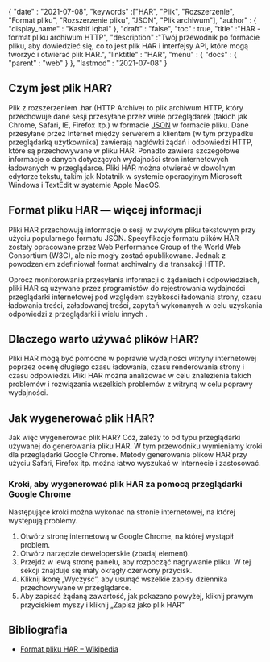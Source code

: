 {
  "date" : "2021-07-08",
  "keywords" :["HAR", "Plik", "Rozszerzenie", "Format pliku", "Rozszerzenie pliku", "JSON", "Plik archiwum"],
  "author" : {
    "display_name" : "Kashif Iqbal"
},
  "draft" : "false",
  "toc" : true,
  "title" :"HAR - format pliku archiwum HTTP",
  "description" :"Twój przewodnik po formacie pliku, aby dowiedzieć się, co to jest plik HAR i interfejsy API, które mogą tworzyć i otwierać plik HAR.",
  "linktitle" : "HAR",
  "menu" : {
    "docs" : {
      "parent" : "web"
}
},
  "lastmod" : "2021-07-08"
}

## Czym jest plik HAR?

Plik z rozszerzeniem .har (HTTP Archive) to plik archiwum HTTP, który przechowuje dane sesji przesyłane przez wiele przeglądarek (takich jak Chrome, Safari, IE, Firefox itp.) w formacie [JSON](/pl/web/json/) w formacie pliku. Dane przesyłane przez Internet między serwerem a klientem (w tym przypadku przeglądarką użytkownika) zawierają nagłówki żądań i odpowiedzi HTTP, które są przechowywane w pliku HAR. Ponadto zawiera szczegółowe informacje o danych dotyczących wydajności stron internetowych ładowanych w przeglądarce. Pliki HAR można otwierać w dowolnym edytorze tekstu, takim jak Notatnik w systemie operacyjnym Microsoft Windows i TextEdit w systemie Apple MacOS.

## Format pliku HAR — więcej informacji

Pliki HAR przechowują informacje o sesji w zwykłym pliku tekstowym przy użyciu popularnego formatu JSON. Specyfikacje formatu plików HAR zostały opracowane przez Web Performance Group of the World Web Consortium (W3C), ale nie mogły zostać opublikowane. Jednak z powodzeniem zdefiniował format archiwalny dla transakcji HTTP.

Oprócz monitorowania przesyłania informacji o żądaniach i odpowiedziach, pliki HAR są używane przez programistów do rejestrowania wydajności przeglądarki internetowej pod względem szybkości ładowania strony, czasu ładowania treści, załadowanej treści, zapytań wykonanych w celu uzyskania odpowiedzi z przeglądarki i wielu innych .

## Dlaczego warto używać plików HAR?

Pliki HAR mogą być pomocne w poprawie wydajności witryny internetowej poprzez ocenę długiego czasu ładowania, czasu renderowania strony i czasu odpowiedzi. Pliki HAR można analizować w celu znalezienia takich problemów i rozwiązania wszelkich problemów z witryną w celu poprawy wydajności.

## Jak wygenerować plik HAR?

Jak więc wygenerować plik HAR? Cóż, zależy to od typu przeglądarki używanej do generowania pliku HAR. W tym przewodniku wymieniamy kroki dla przeglądarki Google Chrome. Metody generowania plików HAR przy użyciu Safari, Firefox itp. można łatwo wyszukać w Internecie i zastosować.

### Kroki, aby wygenerować plik HAR za pomocą przeglądarki Google Chrome

Następujące kroki można wykonać na stronie internetowej, na której występują problemy.

1. Otwórz stronę internetową w Google Chrome, na której wystąpił problem.
1. Otwórz narzędzie deweloperskie (zbadaj element).
1. Przejdź w lewą stronę panelu, aby rozpocząć nagrywanie pliku. W tej sekcji znajduje się mały okrągły czerwony przycisk.
1. Kliknij ikonę „Wyczyść”, aby usunąć wszelkie zapisy dziennika przechowywane w przeglądarce.
1. Aby zapisać żądaną zawartość, jak pokazano powyżej, kliknij prawym przyciskiem myszy i kliknij „Zapisz jako plik HAR”

## Bibliografia

* [Format pliku HAR – Wikipedia](https://en.wikipedia.org/wiki/HAR_(file_format))

